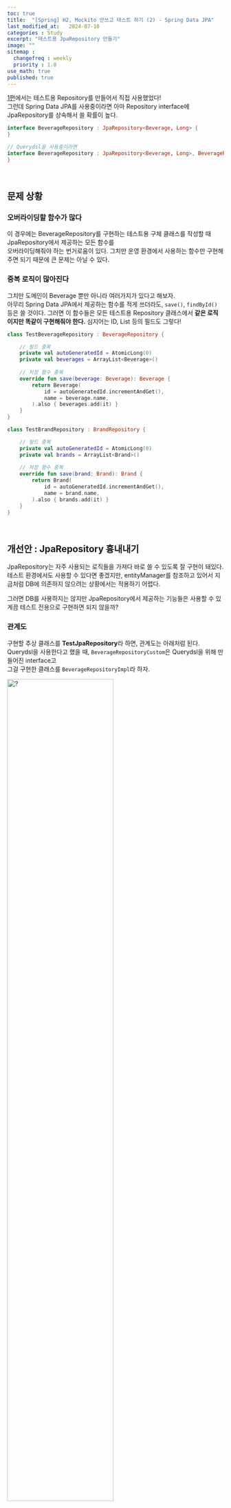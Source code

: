 ```yaml
---
toc: true
title:  "[Spring] H2, Mockito 안쓰고 테스트 하기 (2) - Spring Data JPA"
last_modified_at:   2024-07-10
categories : Study
excerpt: "테스트용 JpaRepository 만들기"
image: ""
sitemap :
  changefreq : weekly
  priority : 1.0
use_math: true
published: true
---
```


[1편](https://yooniversal.github.io/study/post291/)에서는 테스트용 Repository를 만들어서 직접 사용했었다!<br>
그런데 Spring Data JPA를 사용중이라면 아마 Repository interface에 JpaRepository를 상속해서 쓸 확률이 높다.<br>
```kotlin
interface BeverageRepository : JpaRepository<Beverage, Long> {
}

// Querydsl을 사용중이라면
interface BeverageRepository : JpaRepository<Beverage, Long>, BeverageRepositoryCustom {
}
```
<br>

## 문제 상황
### 오버라이딩할 함수가 많다
이 경우에는 BeverageRepository를 구현하는 테스트용 구체 클래스를 작성할 때 JpaRepository에서 제공하는 모든 함수를 <br>
오버라이딩해줘야 하는 번거로움이 있다. 그치만 운영 환경에서 사용하는 함수만 구현해주면 되기 때문에 큰 문제는 아닐 수 있다.<br>

### 중복 로직이 많아진다
그치만 도메인이 Beverage 뿐만 아니라 여러가지가 있다고 해보자.<br>
아무리 Spring Data JPA에서 제공하는 함수를 적게 쓰더라도, `save()`, `findById()` 등은 쓸 것이다. 그러면 이 함수들은 모든 테스트용 Repository 클래스에서 **같은 로직이지만 똑같이 구현해줘야 한다.** 심지어는 ID, List 등의 필드도 그렇다!<br>
```kotlin
class TestBeverageRepository : BeverageRepository {

    // 필드 중복
    private val autoGeneratedId = AtomicLong(0)
    private val beverages = ArrayList<Beverage>()
    
    // 저장 함수 중복
    override fun save(beverage: Beverage): Beverage {
        return Beverage(
            id = autoGeneratedId.incrementAndGet(),
            name = beverage.name,
        ).also { beverages.add(it) }
    }
}

class TestBrandRepository : BrandRepository {

    // 필드 중복
    private val autoGeneratedId = AtomicLong(0)
    private val brands = ArrayList<Brand>()
    
    // 저장 함수 중복
    override fun save(brand: Brand): Brand {
        return Brand(
            id = autoGeneratedId.incrementAndGet(),
            name = brand.name,
        ).also { brands.add(it) }
    }
}
```
<br>

## 개선안 : JpaRepository 흉내내기
JpaRepository는 자주 사용되는 로직들을 가져다 바로 쓸 수 있도록 잘 구현이 돼있다. 테스트 환경에서도 사용할 수 있다면 좋겠지만, 
entityManager를 참조하고 있어서 지금처럼 DB에 의존하지 않으려는 상황에서는 적용하기 어렵다.<br>

그러면 DB를 사용하지는 않지만 JpaRepository에서 제공하는 기능들은 사용할 수 있게끔 테스트 전용으로 구현하면 되지 않을까?<br>

### 관계도
구현할 추상 클래스를 **TestJpaRepository**라 하면, 관계도는 아래처럼 된다.<br>
Querydsl을 사용한다고 했을 때, `BeverageRepositoryCustom`은 Querydsl을 위해 만들어진 interface고<br>
그걸 구현한 클래스를 `BeverageRepositoryImpl`라 하자.<br>

<img src="https://lh3.google.com/u/0/d/16abHR1BRZUBqxhqBDgMEasYdQ5hacWRR" width="70%" height="70%" title="$0710-test-repository-1.png" alt="?"/>

- `TestJpaRepository`는 JpaRepository를 구현
<br>
<br>

이때 테스트에서 주입할 TestBeverageRepository는 `TestJpaRepository`와 `BeverageRepository`를 구현한다.<br>
(BeverageRepository가 JpaRepository를 이미 상속하고 있는데 문제없냐고 할 수 있지만, 테스트할 땐 문제없었다)<br>

<img src="https://lh3.google.com/u/0/d/1jP80yYF2VlPn5lNpxtFF8-KoMW5ek3kO" width="70%" height="70%" title="$0710-test-repository-2.png" alt="?"/>

그러면 BeverageService 테스트 클래스에서 BeverageRepository 구현체로 **TestBeverageRepository**를 사용하면 된다😁<br>

### TestJpaRepository 구현
TestJpaRepository를 구현할 땐 2가지를 고려했다.<br>
1. 위 로직처럼 DB 역할을 해줄 ID, List **필드**는 그대로 가져간다.
2. 여러 타입을 받을 수 있도록 **제네릭**으로 구현한다. (엔티티, ID 타입)

`T, ID`는 JpaRepository처럼 엔티티와 ID를 제네릭으로 받는다.<br>
(단, 엔티티 타입은 null이면 안되므로 where에 `T : Any`로 조건을 걸었다.)<br>

idName을 입력받아 필드로 관리하는데, 엔티티 id 필드 이름은 다양할 수 있으므로 입력받도록 했다.<br>
좀 더 아래에서 id를 추출하는 `getId()`나 id 값을를 업데이트하는 `updateId()`에서 리플렉션할 때 사용된다.<br>

그리고 위에 TestBeverageRepository 코드에 있던 필드들을 여기에서 index, entityList로 정의한다.<br>
이렇게 되면 TestJpaRepository를 상속하는 것만으로 이런 필드들을 굳이 반복해서 정의하지 않아도 된다.<br>
```kotlin
abstract class TestJpaRepository<T, ID>(
    private val idName: String,
) : JpaRepository<T, ID> where T : Any {

    private val index = AtomicLong(0L) // 위에서 autoGeneratedId와 같은 역할
    private val indexSet = mutableSetOf<ID>()
    protected val entityList = mutableListOf<T>() // 위에서 beverages와 같은 역할
    ...
}
```
- `indexSet` : 성능 향상을 위해 사용 (optional)

이걸 상속받은 클래스를 정의할 때는 아래처럼 사용하면 된다.<br>
```kotlin
// Beverage의 ID 필드 이름이 `id`라 가정
class TestBeverageRepository : TestJpaRepository<Beverage, Long>("id")

// 만약 Querydsl을 사용해 BeverageRepositoryCustom interface가 있다면 아래처럼 쓰면 됨
class TestBeverageRepository : TestJpaRepository<Beverage, Long>("id"), BeverageRepositoryCustom
```
<br>

함수는 JpaRepository에서 제공하는 `save()`, `findById()`, `existsById()` 등을 구현한다.<br>
entityList에 저장하거나 조회하는 등의 로직만 넣어주면 되서 어렵지 않다.<br>
```kotlin
override fun <S : T> save(entity: S): S {
    Assert.notNull(entity, ENTITY_MUST_NOT_BE_NULL)
    upsert(entity) // 아래에서 설명
    return entity
}

override fun findById(id: ID): Optional<T> {
    Assert.notNull(id, ID_MUST_NOT_BE_NULL)
    return Optional.ofNullable(entityList.find { it.getId<T, ID>() == id })
}

override fun existsById(id: ID): Boolean {
    Assert.notNull(id, ID_MUST_NOT_BE_NULL)
    return entityList.any { it.getId<T, ID>() == id }
}
```
- `Assert.notNull()` : 제네릭으로 들어오는 파라미터가 null인지 검증
- id로 비교가 필요한 경우 entityList의 요소인 entity의 id 값은 `getId<T, ID>()`를 사용
  + entity 타입이 제네릭(`S`)으로 들어왔기 때문에 내무 필드인 id를 직접 참조할 수 없으므로 리플렉션 활용
- `flush()` 같은 함수는 여기서 필요없으므로 body를 비워놓음

`save()` 안에 `upsert()`는 update or insert를 하는 함수다.<br>
`isNew()`로 검증해 Long, Int, String이 기본값이면 update, 그렇지 않으면 insert를 수행한다.<br>
update하는 경우 기존 entity가 entityList에서 삭제돼야 하므로 지우고 새로 만든 entity를 삽입한다.<br>
```kotlin
private fun <S : T> upsert(entity: S) {
    val requestId = entity.getId<T, ID>()
    if (isNew(requestId)) {
        updateId(entity)
    } else {
        entityList.removeIf { it.getId<T, ID>() == requestId }
    }
    entityList.add(entity)
}

private fun isNew(id: Any?): Boolean {
    if (id == null) return true
    return when (id) {
        is Long -> id == 0L
        is Int -> id == 0
        is String -> id.isEmpty()
        else -> throw IllegalArgumentException("Unsupported id type: ${id::class.simpleName}")
    }
}

private fun <S : T> updateId(entity: S) {
    entity::class.java.getDeclaredField(idName).apply {
        isAccessible = true

        generateId(type).let { newIndex ->
            set(entity, newIndex)
            if (indexSet.contains(newIndex)) {
                entityList.removeIf { it.getId<T, ID>() == newIndex }
            } else {
                indexSet.add(newIndex)
            }
        }
    }
}
```
- `updateId()` : entity의 id를 직접 참조할 수 없기 때문에 리플렉션으로 값을 조작해 새 id 값으로 초기화함
- `generateId()` : AtomicLong.incrementAndGet()이나 UUID.randomUUID()로 새 id 값 생성

`getId()`는 T 타입인 entity의 id 값을 리플렉션으로 얻어내는 함수다.<br>
테스트 함수에서 사용할 수도 있으므로 접근 제한자는 `protected`로 설정했다.<br>
```kotlin
protected fun <T : Any, ID> T.getId(): ID? {
    return this::class.memberProperties
        .firstOrNull { it.name == idName }?.getter?.call(this) as? ID
}
```
- `this::class` : T(this)의 KClass
- T의 모든 필드를 돌면서 위에서 입력한 **idName과 같은 필드를 찾아** 값을 반환

## JpaRepository를 사용하지 않아도 쓸 수 있다
`TestJpaRepository`는 JpaRepository를 상속받아 구현한 추상 클래스다. <br>
그래서 코드상으로는 JpaRepository에 의존하는 클래스라고 볼 수 있다. <br>

그치만 JpaRepository를 사용하지 않는 코드라고 해도, `save()`, `findById()`, `findAll()`의 역할은 하면서 <br>
이름만 다른 함수들이 있을텐데 함수명만 일치시켜준다면 얼마든지 활용할 수 있다.<br>
JpaRepository를 사용하지 않는 환경에서도 문제없이 도입할 수 있을 것이다!<br>

## References
- [Java/Spring 테스트를 추가하고 싶은 개발자들의 오답노트](https://www.inflearn.com/course/자바-스프링-테스트-개발자-오답노트)
